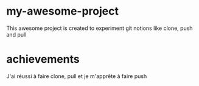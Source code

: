 # my-awesome-project
This awesome project is created to experiment git notions like clone, push and pull
# achievements
J'ai réussi à faire clone, pull et je m'apprête à faire push
